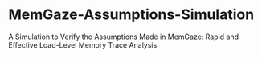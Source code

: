 # MemGaze-Assumptions-Simulation
A Simulation to Verify the Assumptions Made in MemGaze: Rapid and Effective Load-Level Memory Trace Analysis 

